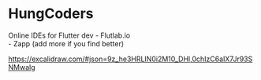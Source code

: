 # HungCoders
Online IDEs for Flutter dev - Flutlab.io  
                            -  Zapp
                            (add more if you find better)

https://excalidraw.com/#json=9z_he3HRLIN0i2M10_DHl,0chIzC6aIX7Jr93SNMwalg
